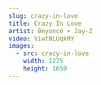 ```yaml
---
slug: crazy-in-love
title: Crazy In Love
artist: Beyoncé + Jay-Z
video: ViwtNLUqkMY
images:
  - src: crazy-in-love
    width: 1275
    height: 1650
---
```

